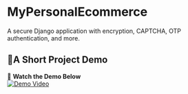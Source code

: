 # MyPersonalEcommerce
A secure Django application with encryption, CAPTCHA, OTP authentication, and more.

## 📸A Short Project Demo
🎥 **Watch the Demo Below**  
[![Demo Video](https://img.icons8.com/ios/50/000000/play.png)](https://github.com/user-attachments/assets/30c9b3bf-bbba-4437-a6df-2e9c3cc2eacd)
